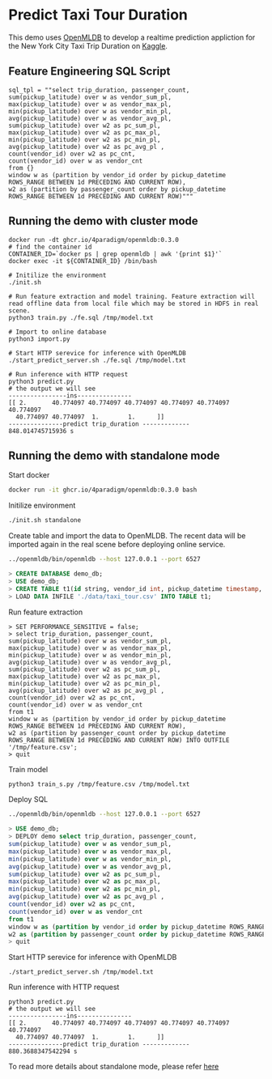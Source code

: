 #  Predict Taxi Tour Duration

This demo uses [OpenMLDB](https://github.com/4paradigm/OpenMLDB) to develop a realtime prediction appliction for the New York City Taxi Trip Duration on [Kaggle](https://www.kaggle.com/c/nyc-taxi-trip-duration/overview).

## Feature Engineering SQL Script

```
sql_tpl = ""select trip_duration, passenger_count,
sum(pickup_latitude) over w as vendor_sum_pl,
max(pickup_latitude) over w as vendor_max_pl,
min(pickup_latitude) over w as vendor_min_pl,
avg(pickup_latitude) over w as vendor_avg_pl,
sum(pickup_latitude) over w2 as pc_sum_pl,
max(pickup_latitude) over w2 as pc_max_pl,
min(pickup_latitude) over w2 as pc_min_pl,
avg(pickup_latitude) over w2 as pc_avg_pl ,
count(vendor_id) over w2 as pc_cnt,
count(vendor_id) over w as vendor_cnt
from {}
window w as (partition by vendor_id order by pickup_datetime ROWS_RANGE BETWEEN 1d PRECEDING AND CURRENT ROW),
w2 as (partition by passenger_count order by pickup_datetime ROWS_RANGE BETWEEN 1d PRECEDING AND CURRENT ROW)"""
```

## Running the demo with cluster mode

```
docker run -dt ghcr.io/4paradigm/openmldb:0.3.0
# find the container id
CONTAINER_ID=`docker ps | grep openmldb | awk '{print $1}'`
docker exec -it ${CONTAINER_ID} /bin/bash

# Initilize the environment
./init.sh

# Run feature extraction and model training. Feature extraction will read offline data from local file which may be stored in HDFS in real scene.
python3 train.py ./fe.sql /tmp/model.txt

# Import to online database
python3 import.py

# Start HTTP serevice for inference with OpenMLDB
./start_predict_server.sh ./fe.sql /tmp/model.txt

# Run inference with HTTP request
python3 predict.py
# the output we will see
----------------ins---------------
[[ 2.       40.774097 40.774097 40.774097 40.774097 40.774097 40.774097
  40.774097 40.774097  1.        1.      ]]
---------------predict trip_duration -------------
848.014745715936 s
```

## Running the demo with standalone mode
Start docker
```bash
docker run -it ghcr.io/4paradigm/openmldb:0.3.0 bash
```
Initilize environment
```bash
./init.sh standalone
```
Create table and import the data to OpenMLDB. The recent data will be imported again in the real scene before deploying online service.
```bash
../openmldb/bin/openmldb --host 127.0.0.1 --port 6527
```
```sql
> CREATE DATABASE demo_db;
> USE demo_db;
> CREATE TABLE t1(id string, vendor_id int, pickup_datetime timestamp, dropoff_datetime timestamp, passenger_count int, pickup_longitude double, pickup_latitude double, dropoff_longitude double,dropoff_latitude double, store_and_fwd_flag string,trip_duration int, index(ts=pickup_datetime));
> LOAD DATA INFILE './data/taxi_tour.csv' INTO TABLE t1;
```
Run feature extraction
```
> SET PERFORMANCE_SENSITIVE = false;
> select trip_duration, passenger_count,
sum(pickup_latitude) over w as vendor_sum_pl,
max(pickup_latitude) over w as vendor_max_pl,
min(pickup_latitude) over w as vendor_min_pl,
avg(pickup_latitude) over w as vendor_avg_pl,
sum(pickup_latitude) over w2 as pc_sum_pl,
max(pickup_latitude) over w2 as pc_max_pl,
min(pickup_latitude) over w2 as pc_min_pl,
avg(pickup_latitude) over w2 as pc_avg_pl ,
count(vendor_id) over w2 as pc_cnt,
count(vendor_id) over w as vendor_cnt
from t1
window w as (partition by vendor_id order by pickup_datetime ROWS_RANGE BETWEEN 1d PRECEDING AND CURRENT ROW),
w2 as (partition by passenger_count order by pickup_datetime ROWS_RANGE BETWEEN 1d PRECEDING AND CURRENT ROW) INTO OUTFILE '/tmp/feature.csv';
> quit
```
Train model
```bash
python3 train_s.py /tmp/feature.csv /tmp/model.txt
```
Deploy SQL
```bash
../openmldb/bin/openmldb --host 127.0.0.1 --port 6527
```
```sql
> USE demo_db;
> DEPLOY demo select trip_duration, passenger_count,
sum(pickup_latitude) over w as vendor_sum_pl,
max(pickup_latitude) over w as vendor_max_pl,
min(pickup_latitude) over w as vendor_min_pl,
avg(pickup_latitude) over w as vendor_avg_pl,
sum(pickup_latitude) over w2 as pc_sum_pl,
max(pickup_latitude) over w2 as pc_max_pl,
min(pickup_latitude) over w2 as pc_min_pl,
avg(pickup_latitude) over w2 as pc_avg_pl ,
count(vendor_id) over w2 as pc_cnt,
count(vendor_id) over w as vendor_cnt
from t1
window w as (partition by vendor_id order by pickup_datetime ROWS_RANGE BETWEEN 1d PRECEDING AND CURRENT ROW),
w2 as (partition by passenger_count order by pickup_datetime ROWS_RANGE BETWEEN 1d PRECEDING AND CURRENT ROW);
> quit
```

Start HTTP serevice for inference with OpenMLDB
```
./start_predict_server.sh /tmp/model.txt
```

Run inference with HTTP request
```
python3 predict.py
# the output we will see
----------------ins---------------
[[ 2.       40.774097 40.774097 40.774097 40.774097 40.774097 40.774097
  40.774097 40.774097  1.        1.      ]]
---------------predict trip_duration -------------
880.3688347542294 s
```

To read more details about standalone mode, please refer [here](https://github.com/4paradigm/OpenMLDB/blob/main/docs/en/standalone.md)
